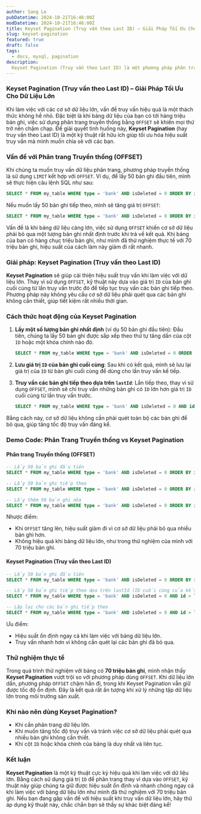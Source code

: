 ```yaml
---
author: Sang Le
pubDatetime: 2024-10-21T16:46:00Z
modDatetime: 2024-10-21T16:46:00Z
title: Keyset Pagination (Truy vấn theo Last ID) – Giải Pháp Tối Ưu Cho Dữ Liệu Lớn
slug: keyset-pagination
featured: true
draft: false
tags:
  - docs, mysql, pagination
description:
  Keyset Pagination (Truy vấn theo Last ID) là một phương pháp phân trang dữ liệu hiệu quả cho các bảng lớn. Bài viết này sẽ giải thích cách hoạt động của Keyset Pagination và cung cấp ví dụ cụ thể với MySQL.
---
```


### Keyset Pagination (Truy vấn theo Last ID) – Giải Pháp Tối Ưu Cho Dữ Liệu Lớn

Khi làm việc với các cơ sở dữ liệu lớn, vấn đề truy vấn hiệu quả là một thách thức không hề nhỏ. Đặc biệt là khi bảng dữ liệu của bạn có tới hàng triệu bản ghi, việc sử dụng phân trang truyền thống bằng `OFFSET` sẽ khiến mọi thứ trở nên chậm chạp. Để giải quyết tình huống này, **Keyset Pagination** (hay truy vấn theo Last ID) là một kỹ thuật rất hữu ích giúp tối ưu hóa hiệu suất truy vấn mà mình muốn chia sẻ với các bạn.

### Vấn đề với Phân trang Truyền thống (OFFSET)

Khi chúng ta muốn truy vấn dữ liệu phân trang, phương pháp truyền thống là sử dụng `LIMIT` kết hợp với `OFFSET`. Ví dụ, để lấy 50 bản ghi đầu tiên, mình sẽ thực hiện câu lệnh SQL như sau:

```sql
SELECT * FROM my_table WHERE type = 'bank' AND isDeleted = 0 ORDER BY id LIMIT 50 OFFSET 0;
```

Nếu muốn lấy 50 bản ghi tiếp theo, mình sẽ tăng giá trị `OFFSET`:

```sql
SELECT * FROM my_table WHERE type = 'bank' AND isDeleted = 0 ORDER BY id LIMIT 50 OFFSET 50;
```

Vấn đề là khi bảng dữ liệu càng lớn, việc sử dụng `OFFSET` khiến cơ sở dữ liệu phải bỏ qua một lượng bản ghi nhất định trước khi trả về kết quả. Khi bảng của bạn có hàng chục triệu bản ghi, như mình đã thử nghiệm thực tế với 70 triệu bản ghi, hiệu suất của cách làm này giảm đi rất nhanh.

### Giải pháp: Keyset Pagination (Truy vấn theo Last ID)

**Keyset Pagination** sẽ giúp cải thiện hiệu suất truy vấn khi làm việc với dữ liệu lớn. Thay vì sử dụng `OFFSET`, kỹ thuật này dựa vào giá trị `ID` của bản ghi cuối cùng từ lần truy vấn trước đó để tiếp tục truy vấn các bản ghi tiếp theo. Phương pháp này không yêu cầu cơ sở dữ liệu phải quét qua các bản ghi không cần thiết, giúp tiết kiệm rất nhiều thời gian.

### Cách thức hoạt động của Keyset Pagination

1. **Lấy một số lượng bản ghi nhất định** (ví dụ 50 bản ghi đầu tiên):
   Đầu tiên, chúng ta lấy 50 bản ghi được sắp xếp theo thứ tự tăng dần của cột `ID` hoặc một khóa chính nào đó.

   ```sql
   SELECT * FROM my_table WHERE type = 'bank' AND isDeleted = 0 ORDER BY id LIMIT 50;
   ```

2. **Lưu giá trị `ID` của bản ghi cuối cùng**:
   Sau khi có kết quả, mình sẽ lưu lại giá trị của `ID` từ bản ghi cuối cùng để dùng cho lần truy vấn kế tiếp.

3. **Truy vấn các bản ghi tiếp theo dựa trên `lastId`**:
   Lần tiếp theo, thay vì sử dụng `OFFSET`, mình sẽ chỉ truy vấn những bản ghi có `ID` lớn hơn giá trị `ID` cuối cùng từ lần truy vấn trước.

   ```sql
   SELECT * FROM my_table WHERE type = 'bank' AND isDeleted = 0 AND id > lastId ORDER BY id LIMIT 50;
   ```

Bằng cách này, cơ sở dữ liệu không cần phải quét toàn bộ các bản ghi để bỏ qua, giúp tăng tốc độ truy vấn đáng kể.

### Demo Code: Phân Trang Truyền thống vs Keyset Pagination

#### Phân trang Truyền thống (OFFSET)

```sql
-- Lấy 50 bản ghi đầu tiên
SELECT * FROM my_table WHERE type = 'bank' AND isDeleted = 0 ORDER BY id LIMIT 50 OFFSET 0;

-- Lấy 50 bản ghi tiếp theo
SELECT * FROM my_table WHERE type = 'bank' AND isDeleted = 0 ORDER BY id LIMIT 50 OFFSET 50;

-- Lấy thêm 50 bản ghi nữa
SELECT * FROM my_table WHERE type = 'bank' AND isDeleted = 0 ORDER BY id LIMIT 50 OFFSET 100;
```

Nhược điểm:
- Khi `OFFSET` tăng lên, hiệu suất giảm đi vì cơ sở dữ liệu phải bỏ qua nhiều bản ghi hơn.
- Không hiệu quả khi bảng dữ liệu lớn, như trong thử nghiệm của mình với 70 triệu bản ghi.

#### Keyset Pagination (Truy vấn theo Last ID)

```sql
-- Lấy 50 bản ghi đầu tiên
SELECT * FROM my_table WHERE type = 'bank' AND isDeleted = 0 ORDER BY id LIMIT 50;

-- Lấy 50 bản ghi tiếp theo dựa trên lastId (ID cuối cùng của kết quả trước)
SELECT * FROM my_table WHERE type = 'bank' AND isDeleted = 0 AND id > lastId ORDER BY id LIMIT 50;

-- Lặp lại cho các bản ghi tiếp theo
SELECT * FROM my_table WHERE type = 'bank' AND isDeleted = 0 AND id > lastId ORDER BY id LIMIT 50;
```

Ưu điểm:
- Hiệu suất ổn định ngay cả khi làm việc với bảng dữ liệu lớn.
- Truy vấn nhanh hơn vì không cần quét lại các bản ghi đã bỏ qua.

### Thử nghiệm thực tế

Trong quá trình thử nghiệm với bảng có **70 triệu bản ghi**, mình nhận thấy **Keyset Pagination** vượt trội so với phương pháp dùng `OFFSET`. Khi dữ liệu lớn dần, phương pháp `OFFSET` chậm hẳn đi, trong khi Keyset Pagination vẫn giữ được tốc độ ổn định. Đây là kết quả rất ấn tượng khi xử lý những tập dữ liệu lớn trong môi trường sản xuất.

### Khi nào nên dùng Keyset Pagination?

- Khi cần phân trang dữ liệu lớn.
- Khi muốn tăng tốc độ truy vấn và tránh việc cơ sở dữ liệu phải quét qua nhiều bản ghi không cần thiết.
- Khi cột `ID` hoặc khóa chính của bảng là duy nhất và liên tục.

### Kết luận

**Keyset Pagination** là một kỹ thuật cực kỳ hiệu quả khi làm việc với dữ liệu lớn. Bằng cách sử dụng giá trị `ID` để phân trang thay vì dựa vào `OFFSET`, kỹ thuật này giúp chúng ta giữ được hiệu suất ổn định và nhanh chóng ngay cả khi làm việc với bảng dữ liệu lớn như mình đã thử nghiệm với 70 triệu bản ghi. Nếu bạn đang gặp vấn đề với hiệu suất khi truy vấn dữ liệu lớn, hãy thử áp dụng kỹ thuật này, chắc chắn bạn sẽ thấy sự khác biệt đáng kể!